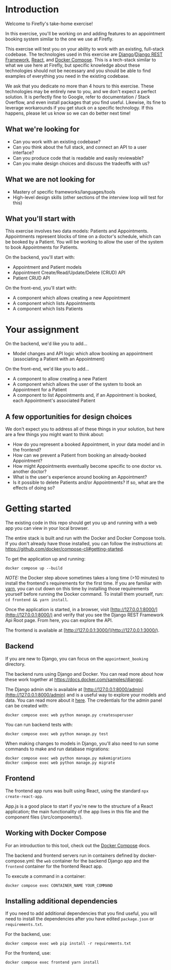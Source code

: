 # Introduction

Welcome to Firefly's take-home exercise!

In this exercise, you'll be working on and adding features to an appointment booking system similar to the one we use at Firefly.

This exercise will test you on your ability to work with an existing, full-stack codebase. The technologies used in this exercise are [Django](https://www.djangoproject.com/)/[Django REST Framework](https://www.django-rest-framework.org/), [React](https://reactjs.org/), and [Docker Compose](https://docs.docker.com/compose/). This is a tech-stack similar to what we use here at Firefly, but specific knowledge about these technologies should not be necessary and you should be able to find examples of everything you need in the existing codebase.

We ask that you dedicate no more than 4 hours to this exercise. These technologies may be entirely new to you, and we don't expect a perfect solution. It is perfectly fine to Google, refer to documentation / Stack Overflow, and even install packages that you find useful. Likewise, its fine to leverage workarounds if you get stuck on a specific technology. If this happens, please let us know so we can do better next time!

## What we're looking for

- Can you work with an existing codebase?
- Can you think about the full stack, and connect an API to a user interface?
- Can you produce code that is readable and easily reviewable?
- Can you make design choices and discuss the tradeoffs with us?

## What we are not looking for

- Mastery of specific frameworks/languages/tools
- High-level design skills (other sections of the interview loop will test for this)

## What you'll start with

This exercise involves two data models: Patients and Appointments. Appointments represent blocks of time on a doctor's schedule, which can be booked by a Patient. You will be working to allow the user of the system to book Appointments for Patients.

On the backend, you'll start with:

- Appointment and Patient models
- Appointment Create/Read/Update/Delete (CRUD) API
- Patient CRUD API

On the front-end, you'll start with:

- A component which allows creating a new Appointment
- A component which lists Appointments
- A component which lists Patients

# Your assignment

On the backend, we'd like you to add...

- Model changes and API logic which allow booking an appointment (associating a Patient with an Appointment)

On the front-end, we'd like you to add...

- A component to allow creating a new Patient
- A component which allows the user of the system to book an Appointment for a Patient
- A component to list Appointments and, if an Appointment is booked, each Appointment's associated Patient

## A few opportunities for design choices

We don't expect you to address all of these things in your solution, but here are a few things you might want to think about:

- How do you represent a booked Appointment, in your data model and in the frontend?
- How can we prevent a Patient from booking an already-booked Appointment?
- How might Appointments eventually become specific to one doctor vs. another doctor?
- What is the user's experience around booking an Appointment?
- Is it possible to delete Patients and/or Appointments? If so, what are the effects of doing so?

# Getting started

The existing code in this repo should get you up and running with a web app you can view in your local browser.

The entire stack is built and run with the Docker and Docker Compose tools. If you don't already have those installed, you can follow the instructions at: https://github.com/docker/compose-cli#getting-started.

To get the application up and running:

```shell
docker compose up --build
```

*NOTE:* the Docker step above sometimes takes a long time (>10 minutes) to install the frontend's requirements for the first time. If you are familiar with [yarn](https://yarnpkg.com/), you can cut down on this time by installing those requirements yourself before running the Docker command. To install them yourself, run:  `cd frontend && yarn install`.

Once the application is started, in a browser, visit [http://127.0.0.1:8000/](http://127.0.0.1:8000/) and verify that you see the Django REST Framework Api Root page. From here, you can explore the API.

The frontend is available at [http://127.0.0.1:3000/](http://127.0.0.1:3000/).

## Backend

If you are new to Django, you can focus on the `appointment_booking` directory.

The backend runs using Django and Docker. You can read more about how these work together at https://docs.docker.com/samples/django/.

The Django admin site is available at [http://127.0.0.1:8000/admin](http://127.0.0.1:8000/admin) and is a useful way to explore your models and data. You can read more about it [here](https://docs.djangoproject.com/en/3.2/ref/contrib/admin/). The credentials for the admin panel can be created with:

```shell
docker compose exec web python manage.py createsuperuser
```

You can run backend tests with:

```shell
docker compose exec web python manage.py test
```

When making changes to models in Django, you'll also need to run some commands to make and run database migrations:

```shell
docker compose exec web python manage.py makemigrations
docker compose exec web python manage.py migrate
```

## Frontend

The frontend app runs was built using React, using the standard `npx create-react-app`.

App.js is a good place to start if you're new to the structure of a React application; the main functionality of the app lives in this file and the component files (/src/components/).


## Working with Docker Compose

For an introduction to this tool, check out the [Docker Compose](https://docs.docker.com/compose/) docs.

The backend and frontend servers run in containers defined by docker-compose.yml: the `web` container for the backend Django app and the `frontend` container for the frontend React app.

To execute a command in a container:

```shell
docker compose exec CONTAINER_NAME YOUR_COMMAND
```


## Installing additional dependencies

If you need to add additional dependencies that you find useful, you will need to install the dependencies after you have edited `package.json` or `requirements.txt`.

For the backend, use:
```shell
docker compose exec web pip install -r requirements.txt
```

For the frontend, use:
```shell
docker compose exec frontend yarn install
```
